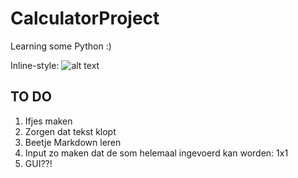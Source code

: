 # CalculatorProject
Learning some Python :)

Inline-style: 
![alt text](https://github.com/ProAdmin007/CalculatorProject/blob/main/favicon.ico "Calc.exe")

## TO DO
1. Ifjes maken
2. Zorgen dat tekst klopt
3. Beetje Markdown leren
4. Input zo maken dat de som helemaal ingevoerd kan worden: 1x1
5. GUI??!
